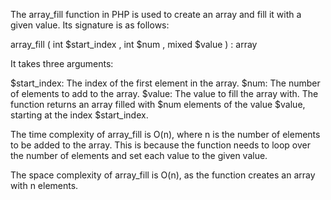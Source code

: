 The array_fill function in PHP is used to create an array and fill it with a given value. Its signature is as follows:

array_fill ( int $start_index , int $num , mixed $value ) : array

It takes three arguments:

$start_index: The index of the first element in the array.
$num: The number of elements to add to the array.
$value: The value to fill the array with.
The function returns an array filled with $num elements of the value $value, starting at the index $start_index.

The time complexity of array_fill is O(n), where n is the number of elements to be added to the array. This is because the function needs to loop over the number of elements and set each value to the given value.

The space complexity of array_fill is O(n), as the function creates an array with n elements.
